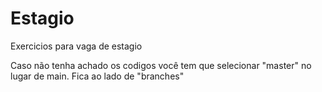# Estagio
Exercicios para vaga de estagio

Caso não tenha achado os codigos você tem que  selecionar "master" no lugar de main. Fica ao lado de "branches"

